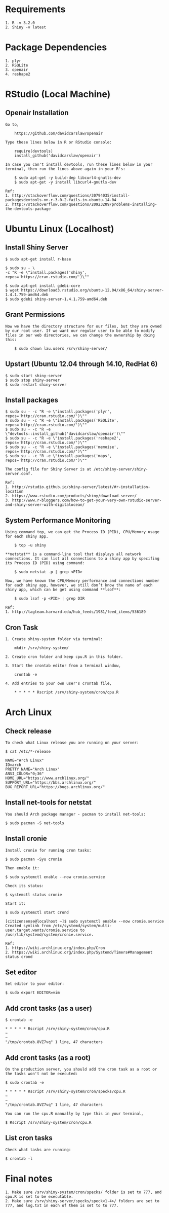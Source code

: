 # Requirements

    1. R -v 3.2.0
    2. Shiny -v latest

# Package Dependencies

    1. plyr
    2. RSQLite
    3. openair
    4. reshape2

# RStudio (Local Machine)

## Openair Installation

    Go to,

        https://github.com/davidcarslaw/openair

    Type these lines below in R or RStudio console:

        require(devtools)
        install_github('davidcarslaw/openair')

    In case you can't install devtools, run these lines below in your terminal, then run the lines above again in your R's:

        $ sudo apt-get -y build-dep libcurl4-gnutls-dev
        $ sudo apt-get -y install libcurl4-gnutls-dev

    Ref:
    1. http://stackoverflow.com/questions/30794035/install-packagesdevtools-on-r-3-0-2-fails-in-ubuntu-14-04
    2. http://stackoverflow.com/questions/20923209/problems-installing-the-devtools-package

# Ubuntu Linux (Localhost)

## Install Shiny Server

    $ sudo apt-get install r-base

    $ sudo su - \
    -c "R -e \"install.packages('shiny', repos='https://cran.rstudio.com/')\""

    $ sudo apt-get install gdebi-core
    $ wget https://download3.rstudio.org/ubuntu-12.04/x86_64/shiny-server-1.4.1.759-amd64.deb
    $ sudo gdebi shiny-server-1.4.1.759-amd64.deb

## Grant Permissions

    Now we have the directory structure for our files, but they are owned by our root user. If we want our regular user to be able to modify files in our web directories, we can change the ownership by doing this:

        $ sudo chown lau.users /srv/shiny-server/

## Upstart (Ubuntu 12.04 through 14.10, RedHat 6)

    $ sudo start shiny-server
    $ sudo stop shiny-server
    $ sudo restart shiny-server

## Install packages

    $ sudo su - -c "R -e \"install.packages('plyr', repos='http://cran.rstudio.com/')\""
    $ sudo su - -c "R -e \"install.packages('RSQLite', repos='http://cran.rstudio.com/')\""
    $ sudo su - -c "R -e \"devtools::install_github('davidcarslaw/openair')\""
    $ sudo su - -c "R -e \"install.packages('reshape2', repos='http://cran.rstudio.com/')\""
    $ sudo su - -c "R -e \"install.packages('memoise', repos='http://cran.rstudio.com/')\""
    $ sudo su - -c "R -e \"install.packages('maps', repos='http://cran.rstudio.com/')\""

    The config file for Shiny Server is at /etc/shiny-server/shiny-server.conf.

    Ref:
    1. http://rstudio.github.io/shiny-server/latest/#r-installation-location
    2. https://www.rstudio.com/products/shiny/download-server/
    3. http://www.r-bloggers.com/how-to-get-your-very-own-rstudio-server-and-shiny-server-with-digitalocean/

## System Performance Monitoring

    Using command top, we can get the Process ID (PID), CPU/Memory usage for each shiny app.

        $ top -u shiny

    **netstat** is a command-line tool that displays all network connections. It can list all connections to a shiny app by specifing its Process ID (PID) using command:

        $ sudo netstat -p | grep <PID>

    Now, we have known the CPU/Memory performance and connections number for each shiny app, however, we still don’t know the name of each shiny app, which can be get using command **lsof**:

        $ sudo lsof -p <PID> | grep DIR

    Ref:
    1. http://tagteam.harvard.edu/hub_feeds/1981/feed_items/536189

## Cron Task

    1. Create shiny-system folder via terminal:

        mkdir /srv/shiny-system/

    2. Create cron folder and keep cpu.R in this folder.

    3. Start the crontab editor from a terminal window,

        crontab -e

    4. Add entries to your own user's crontab file,

        * * * * * Rscript /srv/shiny-system/cron/cpu.R

# Arch Linux

## Check release

    To check what Linux release you are running on your server:

    $ cat /etc/*-release

    NAME="Arch Linux"
    ID=arch
    PRETTY_NAME="Arch Linux"
    ANSI_COLOR="0;36"
    HOME_URL="https://www.archlinux.org/"
    SUPPORT_URL="https://bbs.archlinux.org/"
    BUG_REPORT_URL="https://bugs.archlinux.org/"

## Install net-tools for netstat

    You should Arch package manager - pacman to install net-tools:

    $ sudo pacman -S net-tools

## Install cronie

    Install cronie for running cron tasks:

    $ sudo pacman -Syu cronie

    Then enable it:

    $ sudo systemctl enable --now cronie.service

    Check its status:

    $ systemctl status cronie

    Start it:

    $ sudo systemctl start crond

    [citizensense@localhost ~]$ sudo systemctl enable --now cronie.service
    Created symlink from /etc/systemd/system/multi-user.target.wants/cronie.service to /usr/lib/systemd/system/cronie.service.

    Ref:
    1. https://wiki.archlinux.org/index.php/Cron
    2. https://wiki.archlinux.org/index.php/Systemd/Timers#Management status crond

## Set editor

    Set editor to your editor:

    $ sudo export EDITOR=vim

## Add cront tasks (as a user)

    $ crontab -e

    * * * * * Rscript /srv/shiny-system/cron/cpu.R
    ~
    ~
    "/tmp/crontab.8VZ7vq" 1 line, 47 characters

## Add cront tasks (as a root)

    On the production server, you should add the cron task as a root or the tasks won't not be executed:

    $ sudo crontab -e

    * * * * * Rscript /srv/shiny-system/cron/specks/cpu.R
    ~
    ~
    "/tmp/crontab.8VZ7vq" 1 line, 47 characters

    You can run the cpu.R manually by type this in your terminal,

    $ Rscript /srv/shiny-system/cron/cpu.R

## List cron tasks

    Check what tasks are running:

    $ crontab -l

# Final notes

    1. Make sure /srv/shiny-system/cron/specks/ folder is set to 777, and cpu.R is set to be executable.
    2. Make sure /srv/shiny-server/specks/speck<1-4>/ folders are set to 777, and log.txt in each of them is set to to 777.
